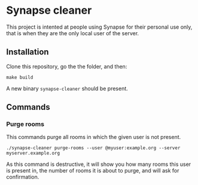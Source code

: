 # Synapse cleaner

This project is intented at people using Synapse for their personal use only, that
is when they are the only local user of the server.

## Installation

Clone this repository, go the the folder, and then:
```shell
make build
```

A new binary `synapse-cleaner` should be present.

## Commands

### Purge rooms

This commands purge all rooms in which the given user is not present.

```
./synapse-cleaner purge-rooms --user @myuser:example.org --server myserver.example.org
```

As this command is destructive, it will show you how many rooms this user is present in,
the number of rooms it is about to purge, and will ask for confirmation.
